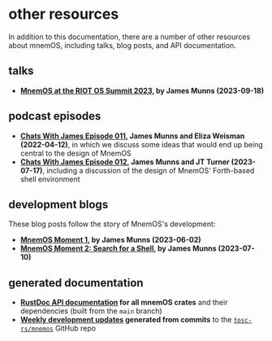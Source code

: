 # other resources

In addition to this documentation, there are a number of other resources about
mnemOS, including talks, blog posts, and API documentation.

## talks

- **[MnemOS at the RIOT OS Summit 2023][riot-talk], by James Munns (2023-09-18)**

[riot-talk]: https://youtu.be/qAAbnJwqrXk?si=ReeNX3c663_z2wIR&t=211

## podcast episodes

- **[Chats With James Episode 011][chats-011], James Munns and Eliza Weisman
  (2022-04-12)**, in which we discuss some ideas that would end up being central
  to the design of MnemOS
- **[Chats With James Episode 012][chats-012], James Munns and JT Turner
  (2023-07-17)**, including a discussion of the design of MnemOS' Forth-based
  shell environment

[chats-011]: https://jamesmunns.com/podcast/011-eliza/
[chats-012]: https://jamesmunns.com/podcast/012-jt/

## development blogs

These blog posts follow the story of MnemOS's development:

- **[MnemOS Moment 1][moment-1], by James Munns (2023-06-02)**
- **[MnemOS Moment 2: Search for a Shell][moment-2], by James Munns (2023-07-10)**

[moment-1]: https://onevariable.com/blog/mnemos-moment-1/
[moment-2]: https://onevariable.com/blog/mnemos-moment-2/

## generated documentation

- **[RustDoc API documentation] for all mnemOS crates** and their dependencies
  (built from the `main` branch)
- **[Weekly development updates] generated from commits** to the [`tosc-rs/mnemos`]
  GitHub repo

[RustDoc API documentation]: https://mnemos.dev/doc/kernel/
[Weekly development updates]:
    https://mnemos.dev/mnemosprojectoverview/changelog/
[`tosc-rs/mnemos`]: https://github.com/tosc-rs/mnemos
